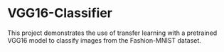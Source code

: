 # VGG16-Classifier
This project demonstrates the use of transfer learning with a pretrained VGG16 model to classify images from the Fashion-MNIST dataset.
